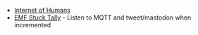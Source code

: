 - [Internet of Humans](Https://GitHub.com/benjisoft/Internet-Of-Humans)
- [EMF Stuck Tally](https://github.com/benjisoft/EMFStuckTally) - Listen to MQTT and tweet/mastodon when incremented